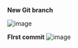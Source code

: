 **New Git branch**

![image](https://user-images.githubusercontent.com/49791498/81932510-d3b21680-95e3-11ea-8880-cb47dc0a0b97.png)



**FIrst commit** 
![image](https://user-images.githubusercontent.com/49791498/81933359-26400280-95e5-11ea-9099-fe7dd66c41c3.png)


